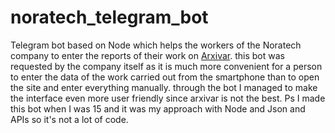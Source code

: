 # noratech_telegram_bot
Telegram bot based on Node which helps the workers of the Noratech company to enter the reports of their work on [Arxivar](https://www.arxivar.it).
this bot was requested by the company itself as it is much more convenient for a person to enter the data of the work carried out from the smartphone than to open the site and enter everything manually. 
through the bot I managed to make the interface even more user friendly since arxivar is not the best.
Ps I made this bot when I was 15 and it was my approach with Node and Json and APIs so it's not a lot of code.
